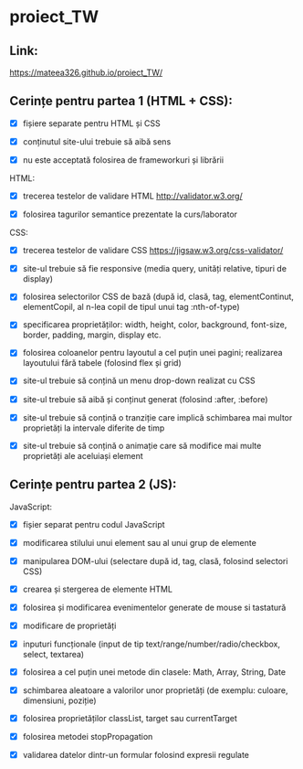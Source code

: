 # proiect_TW

## Link:

https://mateea326.github.io/proiect_TW/

## Cerințe pentru partea 1 (HTML + CSS):

- [x] fișiere separate pentru HTML și CSS

- [x] conținutul site-ului trebuie să aibă sens

- [x] nu este acceptată folosirea de frameworkuri și librării

HTML:

 - [x] trecerea testelor de validare HTML http://validator.w3.org/

 - [x] folosirea tagurilor semantice prezentate la curs/laborator

CSS:

- [x] trecerea testelor de validare CSS https://jigsaw.w3.org/css-validator/

- [x] site-ul trebuie să fie responsive (media query, unități relative, tipuri de display)

- [x] folosirea selectorilor CSS de bază (după id, clasă, tag, elementContinut, elementCopil, al n-lea copil de tipul unui tag :nth-of-type)

- [x] specificarea proprietăților: width, height, color, background, font-size, border, padding, margin, display etc.

- [x] folosirea coloanelor pentru layoutul a cel puțin unei pagini; realizarea layoutului fără tabele (folosind flex și grid)

- [x] site-ul trebuie să conțină un menu drop-down realizat cu CSS

- [x] site-ul trebuie să aibă și conținut generat (folosind :after, :before)

- [x] site-ul trebuie să conțină o tranziție care implică schimbarea mai multor proprietăți la intervale diferite de timp

- [x] site-ul trebuie să conțină o animație care să modifice mai multe proprietăți ale aceluiași element

## Cerințe pentru partea 2 (JS): 

JavaScript:

- [x] fișier separat pentru codul JavaScript

- [x] modificarea stilului unui element sau al unui grup de elemente

- [x] manipularea DOM-ului (selectare după id, tag, clasă, folosind selectori CSS)

- [x] crearea și stergerea de elemente HTML

- [x] folosirea și modificarea evenimentelor generate de mouse si tastatură

- [x] modificare de proprietăți

- [x] inputuri funcționale (input de tip text/range/number/radio/checkbox, select, textarea)

- [x] folosirea a cel puțin unei metode din clasele: Math, Array, String, Date

- [x] schimbarea aleatoare a valorilor unor proprietăți (de exemplu: culoare, dimensiuni, poziție)

- [x] folosirea proprietăților classList, target sau currentTarget

- [x] folosirea metodei stopPropagation

- [x] validarea datelor dintr-un formular folosind expresii regulate
